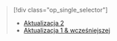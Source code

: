 > [!div class="op_single_selector"]
> * [Aktualizacja 2](../articles/storsimple/storsimple-manage-backup-policies-u2.md)
> * [Aktualizacja 1 & wcześniejszej](../articles/storsimple/storsimple-manage-backup-policies.md)
> 
> 

